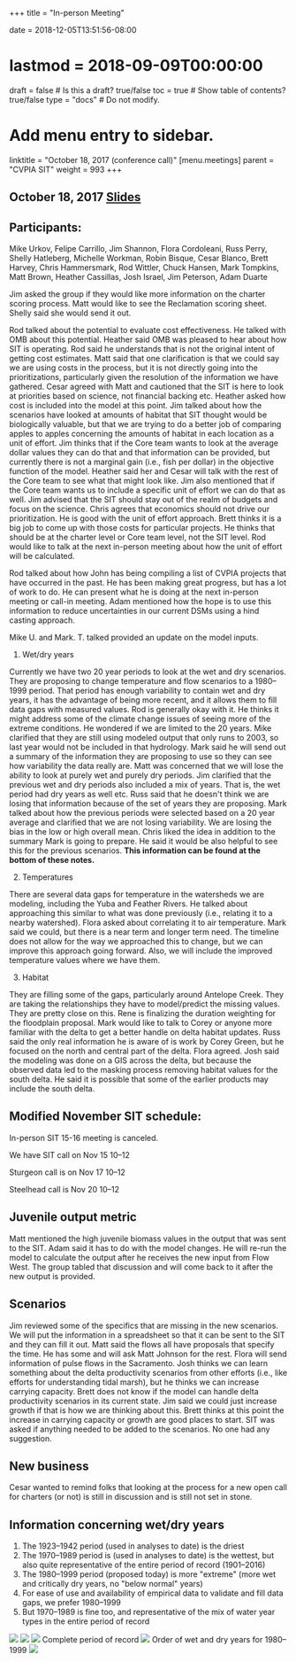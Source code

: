 +++
title = "In-person Meeting"

date = 2018-12-05T13:51:56-08:00
# lastmod = 2018-09-09T00:00:00

draft = false  # Is this a draft? true/false
toc = true  # Show table of contents? true/false
type = "docs"  # Do not modify.

# Add menu entry to sidebar.
linktitle = "October 18, 2017 (conference call)"
[menu.meetings]
  parent = "CVPIA SIT"
  weight = 993
+++

## October 18, 2017 [Slides](https://s3-us-west-2.amazonaws.com/cvpia-meeting-slides/Oct+18+conference+call.pdf)

## Participants:
Mike Urkov, Felipe Carrillo, Jim Shannon, Flora Cordoleani, Russ Perry, Shelly Hatleberg, Michelle Workman, Robin Bisque, Cesar Blanco, Brett Harvey, Chris Hammersmark, Rod Wittler, Chuck Hansen, Mark Tompkins, Matt Brown, Heather Cassillas, Josh Israel, Jim Peterson, Adam Duarte

Jim asked the group if they would like more information on the charter scoring process. Matt would like to see the Reclamation scoring sheet. Shelly said she would send it out.

Rod talked about the potential to evaluate cost effectiveness. He talked with OMB about this potential. Heather said OMB was pleased to hear about how SIT is operating. Rod said he understands that is not the original intent of getting cost estimates. Matt said that one clarification is that we could say we are using costs in the process, but it is not directly going into the prioritizations, particularly given the resolution of the information we have gathered. Cesar agreed with Matt and cautioned that the SIT is here to look at priorities based on science, not financial backing etc. Heather asked how cost is included into the model at this point. Jim talked about how the scenarios have looked at amounts of habitat that SIT thought would be biologically valuable, but that we are trying to do a better job of comparing apples to apples concerning the amounts of habitat in each location as a unit of effort. Jim thinks that if the Core team wants to look at the average dollar values they can do that and that information can be provided, but currently there is not a marginal gain (i.e., fish per dollar) in the objective function of the model. Heather said her and Cesar will talk with the rest of the Core team to see what that might look like. Jim also mentioned that if the Core team wants us to include a specific unit of effort we can do that as well. Jim advised that the SIT should stay out of the realm of budgets and focus on the science. Chris agrees that economics should not drive our prioritization. He is good with the unit of effort approach. Brett thinks it is a big job to come up with those costs for particular projects. He thinks that should be at the charter level or Core team level, not the SIT level. Rod would like to talk at the next in-person meeting about how the unit of effort will be calculated.

Rod talked about how John has being compiling a list of CVPIA projects that have occurred in the past. He has been making great progress, but has a lot of work to do. He can present what he is doing at the next in-person meeting or call-in meeting. Adam mentioned how the hope is to use this information to reduce uncertainties in our current DSMs using a hind casting approach.

Mike U. and Mark. T. talked provided an update on the model inputs.

1. Wet/dry years

Currently we have two 20 year periods to look at the wet and dry scenarios.  They are proposing to change temperature and flow scenarios to a 1980–1999 period. That period has enough variability to contain wet and dry years, it has the advantage of being more recent, and it allows them to fill data gaps with measured values. Rod is generally okay with it. He thinks it might address some of the climate change issues of seeing more of the extreme conditions. He wondered if we are limited to the 20 years. Mike clarified that they are still using modeled output that only runs to 2003, so last year would not be included in that hydrology. Mark said he will send out a summary of the information they are proposing to use so they can see how variability the data really are. Matt was concerned that we will lose the ability to look at purely wet and purely dry periods. Jim clarified that the previous wet and dry periods also included a mix of years. That is, the wet period had dry years as well etc. Russ said that he doesn&#39;t think we are losing that information because of the set of years they are proposing. Mark talked about how the previous periods were selected based on a 20 year average and clarified that we are not losing variability. We are losing the bias in the low or high overall mean. Chris liked the idea in addition to the summary Mark is going to prepare. He said it would be also helpful to see this for the previous scenarios. **This information can be found at the bottom of these notes.**

2. Temperatures

There are several data gaps for temperature in the watersheds we are modeling, including the Yuba and Feather Rivers. He talked about approaching this similar to what was done previously (i.e., relating it to a nearby watershed). Flora asked about correlating it to air temperature. Mark said we could, but there is a near term and longer term need. The timeline does not allow for the way we approached this to change, but we can improve this approach going forward. Also, we will include the improved temperature values where we have them.

3. Habitat

They are filling some of the gaps, particularly around Antelope Creek. They are taking the relationships they have to model/predict the missing values. They are pretty close on this. Rene is finalizing the duration weighting for the floodplain proposal. Mark would like to talk to Corey or anyone more familiar with the delta to get a better handle on delta habitat updates. Russ said the only real information he is aware of is work by Corey Green, but he focused on the north and central part of the delta. Flora agreed. Josh said the modeling was done on a GIS across the delta, but because the observed data led to the masking process removing habitat values for the south delta. He said it is possible that some of the earlier products may include the south delta.

## Modified November SIT schedule:

In-person SIT 15-16 meeting is canceled.

We have SIT call on Nov 15 10–12

Sturgeon call is on Nov 17 10–12

Steelhead call is Nov 20 10–12

## Juvenile output metric

Matt mentioned the high juvenile biomass values in the output that was sent to the SIT. Adam said it has to do with the model changes. He will re-run the model to calculate the output after he receives the new input from Flow West. The group tabled that discussion and will come back to it after the new output is provided.

## Scenarios

Jim reviewed some of the specifics that are missing in the new scenarios. We will put the information in a spreadsheet so that it can be sent to the SIT and they can fill it out. Matt said the flows all have proposals that specify the time. He has some and will ask Matt Johnson for the rest. Flora will send information of pulse flows in the Sacramento. Josh thinks we can learn something about the delta productivity scenarios from other efforts (i.e., like efforts for understanding tidal marsh), but he thinks we can increase carrying capacity. Brett does not know if the model can handle delta productivity scenarios in its current state. Jim said we could just increase growth if that is how we are thinking about this. Brett thinks at this point the increase in carrying capacity or growth are good places to start. SIT was asked if anything needed to be added to the scenarios. No one had any suggestion.

## New business

Cesar wanted to remind folks that looking at the process for a new open call for charters (or not) is still in discussion and is still not set in stone.

## Information concerning wet/dry years

1. The 1923–1942 period (used in analyses to date) is the driest
2. The 1970–1989 period is (used in analyses to date) is the wettest, but also quite representative of the entire period of record (1901–2016)
3. The 1980–1999 period (proposed today) is more &quot;extreme&quot; (more wet and critically dry years, no &quot;below normal&quot; years)
4. For ease of use and availability of empirical data to validate and fill data gaps, we prefer 1980–1999
5. But 1970–1989 is fine too, and representative of the mix of water year types in the entire period of record

![]( /img/Picture1.png)
![]( /img/Picture2.png)
![]( /img/Picture3.png)
Complete period of record
![]( /img/Picture4.png)
Order of wet and dry years for 1980–1999
![]( /img/Picture5.png)




 